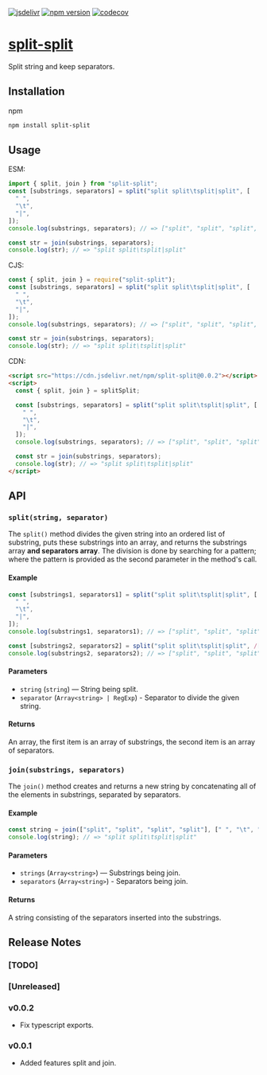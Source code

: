 [![jsdelivr][jsdelivr-badge]][jsdelivr-link]
[![npm version][fury-badge]][fury-link]
[![codecov][codecov-badge]][codecov-link]

# [split-split][split-split]

Split string and keep separators.

## Installation

npm

```sh
npm install split-split
```

## Usage

ESM:

```js
import { split, join } from "split-split";
const [substrings, separators] = split("split split\tsplit|split", [
  " ",
  "\t",
  "|",
]);
console.log(substrings, separators); // => ["split", "split", "split", "split"] [" ", "\t", "|"]

const str = join(substrings, separators);
console.log(str); // => "split split\tsplit|split"
```

CJS:

```js
const { split, join } = require("split-split");
const [substrings, separators] = split("split split\tsplit|split", [
  " ",
  "\t",
  "|",
]);
console.log(substrings, separators); // => ["split", "split", "split", "split"] [" ", "\t", "|"]

const str = join(substrings, separators);
console.log(str); // => "split split\tsplit|split"
```

CDN:

```html
<script src="https://cdn.jsdelivr.net/npm/split-split@0.0.2"></script>
<script>
  const { split, join } = splitSplit;

  const [substrings, separators] = split("split split\tsplit|split", [
    " ",
    "\t",
    "|",
  ]);
  console.log(substrings, separators); // => ["split", "split", "split", "split"] [" ", "\t", "|"]

  const str = join(substrings, separators);
  console.log(str); // => "split split\tsplit|split"
</script>
```

## API

### `split(string, separator)`

The `split()` method divides the given string into an ordered list of substring, puts these substrings into an array, and returns the substrings array **and separators array**. The division is done by searching for a pattern; where the pattern is provided as the second parameter in the method's call.

#### Example

```js
const [substrings1, separators1] = split("split split\tsplit|split", [
  " ",
  "\t",
  "|",
]);
console.log(substrings1, separators1); // => ["split", "split", "split", "split"] [" ", "\t", "|"]

const [substrings2, separators2] = split("split split\tsplit|split", /[ \t|]/g);
console.log(substrings2, separators2); // => ["split", "split", "split", "split"] [" ", "\t", "|"]
```

#### Parameters

- `string` (`string`) — String being split.
- `separator` (`Array<string> | RegExp`) - Separator to divide the given string.

#### Returns

An array, the first item is an array of substrings, the second item is an array of separators.

### `join(substrings, separators)`

The `join()` method creates and returns a new string by concatenating all of the elements in substrings, separated by separators.

#### Example

```js
const string = join(["split", "split", "split", "split"], [" ", "\t", "|"]);
console.log(string); // => "split split\tsplit|split"
```

#### Parameters

- `strings` (`Array<string>`) — Substrings being join.
- `separators` (`Array<string>`) - Separators being join.

#### Returns

A string consisting of the separators inserted into the substrings.

## Release Notes

### [TODO]

### [Unreleased]

### v0.0.2

- Fix typescript exports.

### v0.0.1

- Added features split and join.

<!-- Definitions -->

[split-split]: https://zjffun.github.io/split-split/
[fury-link]: https://badge.fury.io/js/split-split
[fury-badge]: https://badge.fury.io/js/split-split.svg
[jsdelivr-link]: https://www.jsdelivr.com/package/npm/split-split
[jsdelivr-badge]: https://data.jsdelivr.com/v1/package/npm/split-split/badge
[codecov-badge]: https://codecov.io/gh/zjffun/split-split/branch/main/graph/badge.svg
[codecov-link]: https://codecov.io/gh/zjffun/split-split
